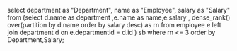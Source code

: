select department as "Department",
name as "Employee",
salary as "Salary" from
(select d.name as department ,e.name as name,e.salary , 
dense_rank() over(partition by d.name order by salary desc) as rn
from employee e left join department d 
on e.departmentid = d.id ) sb
where rn <= 3
order by Department,Salary;
